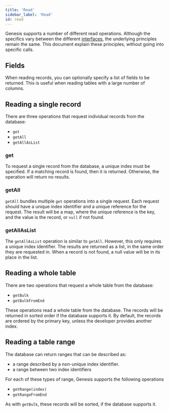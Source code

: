 ```yaml
---
title: 'Read'
sidebar_label: 'Read'
id: read
---
```


Genesis supports a number of different read operations. Although the specifics vary between the different [interfaces](/database/types-of-api/), the underlying principles remain the same. This document explain these principles, without going into specific calls.

Fields[​](https://docs.genesis.global/secure/reference/developer/api/database/concepts/operations/read/#fields "Direct link to heading")
----------------------------------------------------------------------------------------------------------------------------------------

When reading records, you can optionally specify a list of fields to be returned. This is useful when reading tables with a large number of columns.

Reading a single record[​](https://docs.genesis.global/secure/reference/developer/api/database/concepts/operations/read/#reading-a-single-record "Direct link to heading")
--------------------------------------------------------------------------------------------------------------------------------------------------------------------------

There are three operations that request individual records from the database:

-   `get`
-   `getAll`
-   `getAllAsList`

### get[​](https://docs.genesis.global/secure/reference/developer/api/database/concepts/operations/read/#get "Direct link to heading")

To request a single record from the database, a unique index must be specified. If a matching record is found, then it is returned. Otherwise, the operation will return no results.

### getAll[​](https://docs.genesis.global/secure/reference/developer/api/database/concepts/operations/read/#getall "Direct link to heading")

`getAll` bundles multiple `get` operations into a single request. Each request should have a unique index identifier and a unique reference for the request. The result will be a map, where the unique reference is the key, and the value is the record, or `null` if not found.

### getAllAsList[​](https://docs.genesis.global/secure/reference/developer/api/database/concepts/operations/read/#getallaslist "Direct link to heading")

The `getAllAsList` operation is similar to `getAll`. However, this only requires a unique index identifier. The results are returned as a list, in the same order they are requested in. When a record is not found, a null value will be in its place in the list.

Reading a whole table[​](https://docs.genesis.global/secure/reference/developer/api/database/concepts/operations/read/#reading-a-whole-table "Direct link to heading")
----------------------------------------------------------------------------------------------------------------------------------------------------------------------

There are two operations that request a whole table from the database:

-   `getBulk`
-   `getBulkFromEnd`

These operations read a whole table from the database. The records will be returned in sorted order if the database supports it. By default, the records are ordered by the primary key, unless the developer provides another index.

Reading a table range[​](https://docs.genesis.global/secure/reference/developer/api/database/concepts/operations/read/#reading-a-table-range "Direct link to heading")
----------------------------------------------------------------------------------------------------------------------------------------------------------------------

The database can return ranges that can be described as:

-   a range described by a non-unique index identifier.
-   a range between two index identifiers

For each of these types of range, Genesis supports the following operations

-   `getRange(index)`
-   `getRangeFromEnd`

As with `getBulk`, these records will be sorted, if the database supports it.